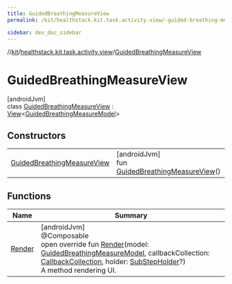 ```yaml
---
title: GuidedBreathingMeasureView
permalink: /kit/healthstack.kit.task.activity.view/-guided-breathing-measure-view/index.html

sidebar: dev_doc_sidebar
---
```

//[kit](../../../kit.html)/[healthstack.kit.task.activity.view](../index.html)/[GuidedBreathingMeasureView](index.html)



# GuidedBreathingMeasureView



[androidJvm]\
class [GuidedBreathingMeasureView](index.html) : [View](../../healthstack.kit.task.base/-view/index.html)&lt;[GuidedBreathingMeasureModel](../../healthstack.kit.task.activity.model/-guided-breathing-measure-model/index.html)&gt;



## Constructors


| | |
|---|---|
| [GuidedBreathingMeasureView](-guided-breathing-measure-view.html) | [androidJvm]<br>fun [GuidedBreathingMeasureView](-guided-breathing-measure-view.html)() |


## Functions


| Name | Summary |
|---|---|
| [Render](-render.html) | [androidJvm]<br>@Composable<br>open override fun [Render](-render.html)(model: [GuidedBreathingMeasureModel](../../healthstack.kit.task.activity.model/-guided-breathing-measure-model/index.html), callbackCollection: [CallbackCollection](../../healthstack.kit.task.base/-callback-collection/index.html), holder: [SubStepHolder](../../healthstack.kit.task.survey.question/-sub-step-holder/index.html)?)<br>A method rendering UI. |


